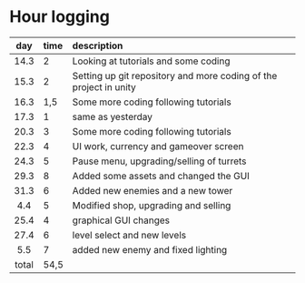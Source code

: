 # Hour logging

| day | time | description  |
| :----:|:-----| :-----|
| 14.3 | 2    | Looking at tutorials and some coding |
|15.3 | 2  | Setting up git repository and more coding of the project in unity   |
|16.3| 1,5|    Some more coding following tutorials|
|17.3|1| same as yesterday|
|20.3|3|Some more coding following tutorials|
|22.3| 4|UI work, currency and gameover screen|
|24.3|5|Pause menu, upgrading/selling of turrets|
|29.3| 8| Added some assets and changed the GUI|
|31.3| 6| Added new enemies and a new tower|
4.4| 5 | Modified shop, upgrading and selling |
|25.4| 4| graphical GUI changes|
|27.4| 6| level select and new levels|
|5.5 | 7| added new enemy and fixed lighting|
| total   | 54,5   |  


